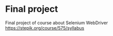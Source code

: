 # Final project

Final project of course about Selenium WebDriver
https://stepik.org/course/575/syllabus